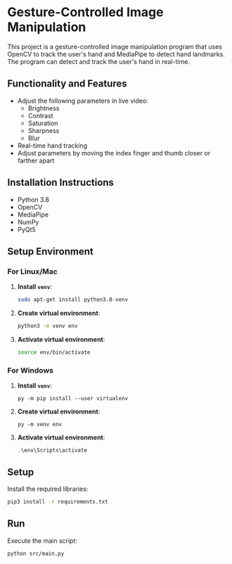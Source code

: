 # Gesture-Controlled Image Manipulation

This project is a gesture-controlled image manipulation program that uses OpenCV to track the user's hand and MediaPipe to detect hand landmarks. The program can detect and track the user's hand in real-time.

## Functionality and Features
- Adjust the following parameters in live video:
  - Brightness
  - Contrast
  - Saturation
  - Sharpness
  - Blur
- Real-time hand tracking
- Adjust parameters by moving the index finger and thumb closer or farther apart

## Installation Instructions
- Python 3.8
- OpenCV
- MediaPipe
- NumPy
- PyQt5

## Setup Environment

### For Linux/Mac

1. **Install `venv`**:
    ```bash
    sudo apt-get install python3.8-venv
    ```

2. **Create virtual environment**:
    ```bash
    python3 -m venv env
    ```

3. **Activate virtual environment**:
    ```bash
    source env/bin/activate
    ```

### For Windows

1. **Install `venv`**:
    ```shell
    py -m pip install --user virtualenv
    ```

2. **Create virtual environment**:
    ```shell
    py -m venv env
    ```

3. **Activate virtual environment**:
    ```shell
    .\env\Scripts\activate
    ```

## Setup

Install the required libraries:
```bash
pip3 install -r requirements.txt
```

## Run

Execute the main script:
```bash
python src/main.py
```
